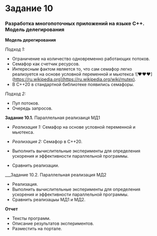 # Задание 10

### Разработка многопоточных приложений на языке С++. Модель делегирования

__Модель дерегирования__ 

*Подход 1:*
+ Ограничение на количество одновременно работающих потоков. 
+ Семафор как счетчик ресурсов.
+ Интересным фактом является то, что сам семафор легко реализуется на основе условной переменной и мьютекса ![♥♥♥](https://ru.wikipedia.org](https://ru.wikipedia.org/wiki/mutex).
+ В С++20 в стандартной библиотеке появились семафоры.

*Подход 2:*
+ Пул потоков.
+ Очередь запросов.

__Задание 10.1.__ Параллельная реализаиця МД1

+ *Реализация 1:* Семафор на основе условной переменной и мьютекса.
+ *Реализация 2:* Семафор в С++20.

+ Выполнить вычислительные эксперименты для определения ускорения и эффективности параллельной программы.
+ Сравнить реализации.

___Задание 10.2. Параллельная реализация МД2
+ Реализация.
+ Выполнить вычислительные эксперименты для определения ускорения и эффективности параллельной программы.
+ Сравнить реализацыы МД1 и МД2.

__Отчет__
+ Тексты программ.
+ Описание результатов экспериментов.
+ Разместить на портале.
